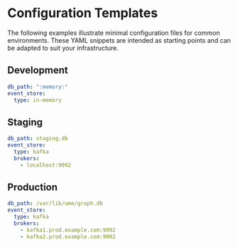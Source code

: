 # Configuration Templates

The following examples illustrate minimal configuration files for common environments.
These YAML snippets are intended as starting points and can be adapted to suit
your infrastructure.

## Development
```yaml
db_path: ":memory:"
event_store:
  type: in-memory
```

## Staging
```yaml
db_path: staging.db
event_store:
  type: kafka
  brokers:
    - localhost:9092
```

## Production
```yaml
db_path: /var/lib/ume/graph.db
event_store:
  type: kafka
  brokers:
    - kafka1.prod.example.com:9092
    - kafka2.prod.example.com:9092
```
